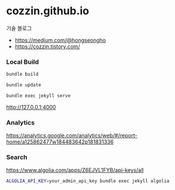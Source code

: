 # cozzin.github.io
기술 블로그

* https://medium.com/@hongseongho
* https://cozzin.tistory.com/

### Local Build
```bash
bundle build
```

```bash
bundle update
```

```bash
bundle exec jekyll serve
```

http://127.0.0.1:4000

### Analytics
https://analytics.google.com/analytics/web/#/report-home/a125862477w184483642p181831336

### Search
https://www.algolia.com/apps/Z6EJVL1FYB/api-keys/all
```bash
ALGOLIA_API_KEY=your_admin_api_key bundle exec jekyll algolia
```
